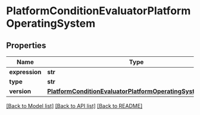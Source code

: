 # PlatformConditionEvaluatorPlatformOperatingSystem

## Properties
Name | Type | Description | Notes
------------ | ------------- | ------------- | -------------
**expression** | **str** |  | [optional] 
**type** | **str** |  | [optional] 
**version** | [**PlatformConditionEvaluatorPlatformOperatingSystemVersion**](PlatformConditionEvaluatorPlatformOperatingSystemVersion.md) |  | [optional] 

[[Back to Model list]](../README.md#documentation-for-models) [[Back to API list]](../README.md#documentation-for-api-endpoints) [[Back to README]](../README.md)

